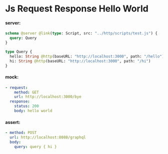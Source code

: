 # Js Request Response Hello World

#### server:

```graphql
schema @server @link(type: Script, src: "../http/scripts/test.js") {
  query: Query
}

type Query {
  hello: String @http(baseURL: "http://localhost:3000", path: "/hello")
  hi: String @http(baseURL: "http://localhost:3000", path: "/hi")
}
```

#### mock:

```yml
- request:
    method: GET
    url: http://localhost:3000/bye
  response:
    status: 200
    body: hello world
```

#### assert:

```yml
- method: POST
  url: http://localhost:8080/graphql
  body:
    query: query { hi }
```
